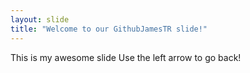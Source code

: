 ```yaml
---
layout: slide
title: "Welcome to our GithubJamesTR slide!"
---
```

This is my awesome slide
Use the left arrow to go back!
